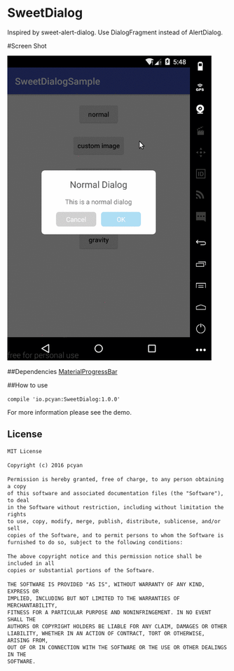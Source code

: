 # SweetDialog
Inspired by sweet-alert-dialog.
Use DialogFragment instead of AlertDialog.

#Screen Shot

![MaterialProgressBar](screenshot/demo.gif)

##Dependencies
[MaterialProgressBar](https://github.com/DreaminginCodeZH/MaterialProgressBar)

##How to use

`compile 'io.pcyan:SweetDialog:1.0.0'`

For more information please see the demo.

## License

    MIT License
    
    Copyright (c) 2016 pcyan
    
    Permission is hereby granted, free of charge, to any person obtaining a copy
    of this software and associated documentation files (the "Software"), to deal
    in the Software without restriction, including without limitation the rights
    to use, copy, modify, merge, publish, distribute, sublicense, and/or sell
    copies of the Software, and to permit persons to whom the Software is
    furnished to do so, subject to the following conditions:
    
    The above copyright notice and this permission notice shall be included in all
    copies or substantial portions of the Software.
    
    THE SOFTWARE IS PROVIDED "AS IS", WITHOUT WARRANTY OF ANY KIND, EXPRESS OR
    IMPLIED, INCLUDING BUT NOT LIMITED TO THE WARRANTIES OF MERCHANTABILITY,
    FITNESS FOR A PARTICULAR PURPOSE AND NONINFRINGEMENT. IN NO EVENT SHALL THE
    AUTHORS OR COPYRIGHT HOLDERS BE LIABLE FOR ANY CLAIM, DAMAGES OR OTHER
    LIABILITY, WHETHER IN AN ACTION OF CONTRACT, TORT OR OTHERWISE, ARISING FROM,
    OUT OF OR IN CONNECTION WITH THE SOFTWARE OR THE USE OR OTHER DEALINGS IN THE
    SOFTWARE.
